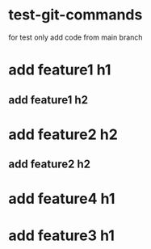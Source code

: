 # test-git-commands
for test only
add code from main branch
<h1>add feature1 h1</h1>
<h2> add feature1 h2</h2>
<h1>add feature2 h2</h1>
<h2>add feature2 h2</h2>
<h1>add feature4 h1</h1>
<h1>add feature3 h1</h1>
